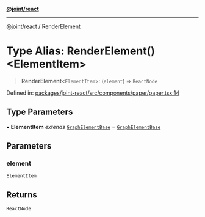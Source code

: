 [**@joint/react**](../README.md)

***

[@joint/react](../README.md) / RenderElement

# Type Alias: RenderElement()\<ElementItem\>

> **RenderElement**\<`ElementItem`\>: (`element`) => `ReactNode`

Defined in: [packages/joint-react/src/components/paper/paper.tsx:14](https://github.com/samuelgja/joint/blob/main/packages/joint-react/src/components/paper/paper.tsx#L14)

## Type Parameters

• **ElementItem** *extends* [`GraphElementBase`](../interfaces/GraphElementBase.md) = [`GraphElementBase`](../interfaces/GraphElementBase.md)

## Parameters

### element

`ElementItem`

## Returns

`ReactNode`
